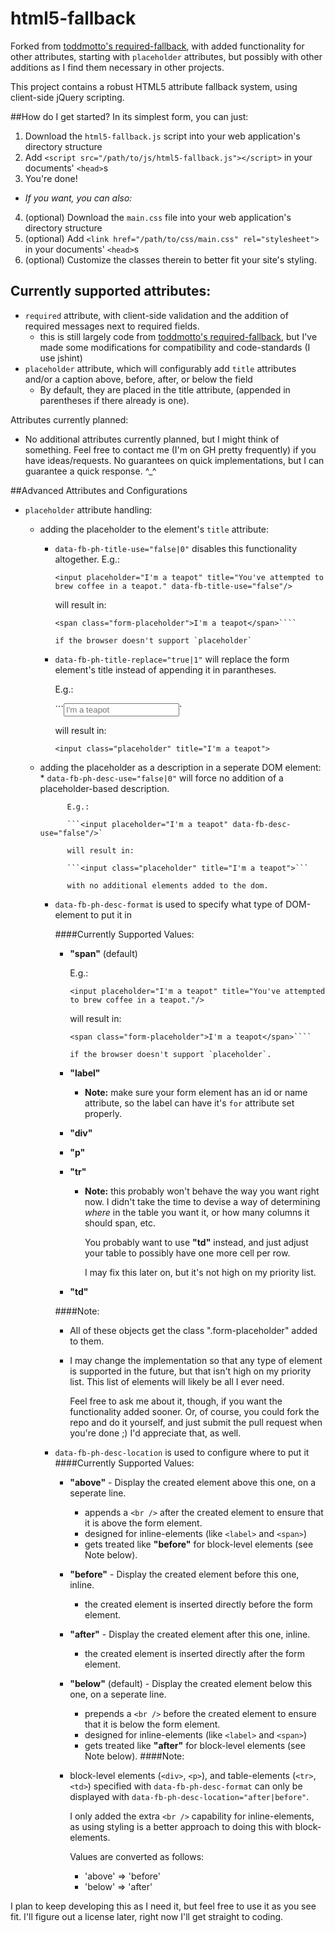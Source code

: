 html5-fallback
=================

Forked from [toddmotto's required-fallback](https://github.com/toddmotto/required-fallback),
with added functionality for other attributes, starting with `placeholder` attributes,
but possibly with other additions as I find them necessary in other projects.

This project contains a robust HTML5 attribute fallback system, using client-side jQuery scripting.

##How do I get started?
In its simplest form, you can just:

1. Download the `html5-fallback.js` script into your web application's directory structure
2. Add `<script src="/path/to/js/html5-fallback.js"></script>` in your documents' `<head>`s
3. You're done!

  * *If you want, you can also:*
4. (optional) Download the `main.css` file into your web application's directory structure
5. (optional) Add `<link href="/path/to/css/main.css" rel="stylesheet">` in your documents' `<head>`s
6. (optional) Customize the classes therein to better fit your site's styling.

## Currently supported attributes:
* `required` attribute, with client-side validation and the addition of required messages next to required fields.
	* this is still largely code from
		[toddmotto's required-fallback](https://github.com/toddmotto/required-fallback),
		but I've made some modifications for compatibility and code-standards (I use jshint)
* `placeholder` attribute, which will configurably add `title` attributes and/or a caption above, before, after, or below the field
	* By default, they are placed in the title attribute, (appended in parentheses if there already is one).

Attributes currently planned:
* No additional attributes currently planned, but I might think of something.
	Feel free to contact me (I'm on GH pretty frequently) if you have ideas/requests.
	No guarantees on quick implementations, but I can guarantee a quick response. ^_^

##Advanced Attributes and Configurations
* `placeholder` attribute handling:
	* adding the placeholder to the element's `title` attribute:
		* `data-fb-ph-title-use="false|0"` disables this functionality altogether.
			E.g.:

			```<input placeholder="I'm a teapot" title="You've attempted to brew coffee in a teapot." data-fb-title-use="false"/>```

			will result in:

			```<input class="placeholder" title="You've attempted to brew coffee in a teapot"><br />
			<span class="form-placeholder">I'm a teapot</span>````

			if the browser doesn't support `placeholder`
		* `data-fb-ph-title-replace="true|1"` will replace the form element's title instead of appending it in parantheses.

			E.g.:

			```<input placeholder="I'm a teapot" title="You've attempted to brew coffee in a teapot." data-fb-title-replace="true"/>`

			will result in:

			```<input class="placeholder" title="I'm a teapot">```

	* adding the placeholder as a description in a seperate DOM element:
			* `data-fb-ph-desc-use="false|0"` will force no addition of a placeholder-based description.

				E.g.:

				```<input placeholder="I'm a teapot" data-fb-desc-use="false"/>`

				will result in:

				```<input class="placeholder" title="I'm a teapot">```

				with no additional elements added to the dom.
			
		* `data-fb-ph-desc-format` is used to specify what type of DOM-element to put it in

			####Currently Supported Values:
			* **"span"** (default)

				E.g.:

				```<input placeholder="I'm a teapot" title="You've attempted to brew coffee in a teapot."/>```

				will result in:

				```<input class="placeholder" title="You've attempted to brew coffee in a teapot"><br />
				<span class="form-placeholder">I'm a teapot</span>````

				if the browser doesn't support `placeholder`.

			* **"label"**
				* **Note:** make sure your form element has an id or name attribute,
					so the label can have it's `for` attribute set properly.
			* **"div"**
			* **"p"**
			* **"tr"**
				* **Note:** this probably won't behave the way you want right now.
					I didn't take the time to devise a way of determining _where_ in
					the table you want it, or how many columns it should span, etc.

					You probably want to use **"td"** instead, and just adjust your
					table to possibly have one more cell per row.

					I may fix this later on, but it's not high on my priority list.
			* **"td"**

			####Note:
			* All of these objects get the class ".form-placeholder" added to them.
			* I may change the implementation so that any type of element is supported in the future,
				but that isn't high on my priority list. This list of elements will likely be all I ever need.

				Feel free to ask me about it, though, if you want the functionality added sooner.
				Or, of course, you could fork the repo and do it yourself, and just submit the pull request
				when you're done ;) I'd appreciate that, as well.

		* `data-fb-ph-desc-location` is used to configure where to put it
			####Currently Supported Values:
			* **"above"** - Display the created element above this one, on a seperate line.
				* appends a `<br />` after the created element to ensure
					that it is above the form element.
				* designed for inline-elements (like `<label>` and `<span>`)
				* gets treated like **"before"** for block-level elements (see Note below).
			* **"before"** - Display the created element before this one, inline.
				* the created element is inserted directly before the form element.
			* **"after"** - Display the created element after this one, inline.
				* the created element is inserted directly after the form element.
			* **"below"** (default) - Display the created element below this one, on a seperate line.
				* prepends a `<br />` before the created element to ensure
					that it is below the form element.
				* designed for inline-elements (like `<label>` and `<span>`)
				* gets treated like **"after"** for block-level elements (see Note below).
			####Note:
			* block-level elements (`<div>`, `<p>`), and table-elements (`<tr>`, `<td>`)
				specified with `data-fb-ph-desc-format` can only be displayed 
				with `data-fb-ph-desc-location="after|before"`.

				I only added the extra `<br />` capability for inline-elements,
				as using styling is a better approach to doing this with block-elements.

				Values are converted as follows:
				* 'above' => 'before' 
				* 'below' => 'after'

I plan to keep developing this as I need it, but feel free to use it as you see fit.
I'll figure out a license later, right now I'll get straight to coding.

